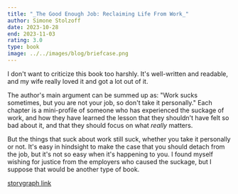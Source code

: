 ```yaml
---
title: "_The Good Enough Job: Reclaiming Life From Work_"
author: Simone Stolzoff
date: 2023-10-28
end: 2023-11-03
rating: 3.0
type: book
image: ../../images/blog/briefcase.png
---
```


I don't want to criticize this book too harshly. It's well-written and readable, and my wife really loved it and got a lot out of it. 

The author's main argument can be summed up as: "Work sucks sometimes, but you are not your job, so don't take it personally." Each chapter is a mini-profile of someone who has experienced the suckage of work, and how they have learned the lesson that they shouldn't have felt so bad about it, and that they should focus on what _really_ matters.

But the things that suck about work still suck, whether you take it personally or not. It's easy in hindsight to make the case that you should detach from the job, but it's not so easy when it's happening to you. I found myself wishing for justice from the employers who caused the suckage, but I suppose that would be another type of book.

[storygraph link](https://app.thestorygraph.com/books/78e57391-a76f-4350-973b-c478e1fe009e)
